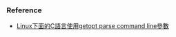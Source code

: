 ### Reference
* [Linux下面的C語言使用getopt parse command line參數][1]

[1]: http://wen00072-blog.logdown.com/posts/171197-using-getopt-parse-command-line-parameter
